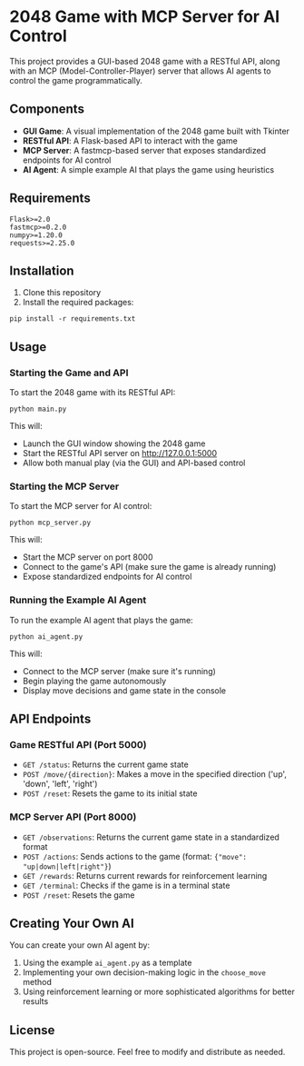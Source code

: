 # 2048 Game with MCP Server for AI Control

This project provides a GUI-based 2048 game with a RESTful API, along with an MCP (Model-Controller-Player) server that allows AI agents to control the game programmatically.

## Components

- **GUI Game**: A visual implementation of the 2048 game built with Tkinter
- **RESTful API**: A Flask-based API to interact with the game
- **MCP Server**: A fastmcp-based server that exposes standardized endpoints for AI control
- **AI Agent**: A simple example AI that plays the game using heuristics

## Requirements

```
Flask>=2.0
fastmcp>=0.2.0
numpy>=1.20.0
requests>=2.25.0
```

## Installation

1. Clone this repository
2. Install the required packages:

```
pip install -r requirements.txt
```

## Usage

### Starting the Game and API

To start the 2048 game with its RESTful API:

```
python main.py
```

This will:
- Launch the GUI window showing the 2048 game
- Start the RESTful API server on http://127.0.0.1:5000
- Allow both manual play (via the GUI) and API-based control

### Starting the MCP Server

To start the MCP server for AI control:

```
python mcp_server.py
```

This will:
- Start the MCP server on port 8000
- Connect to the game's API (make sure the game is already running)
- Expose standardized endpoints for AI control

### Running the Example AI Agent

To run the example AI agent that plays the game:

```
python ai_agent.py
```

This will:
- Connect to the MCP server (make sure it's running)
- Begin playing the game autonomously
- Display move decisions and game state in the console

## API Endpoints

### Game RESTful API (Port 5000)

- `GET /status`: Returns the current game state
- `POST /move/{direction}`: Makes a move in the specified direction ('up', 'down', 'left', 'right')
- `POST /reset`: Resets the game to its initial state

### MCP Server API (Port 8000)

- `GET /observations`: Returns the current game state in a standardized format
- `POST /actions`: Sends actions to the game (format: `{"move": "up|down|left|right"}`)
- `GET /rewards`: Returns current rewards for reinforcement learning
- `GET /terminal`: Checks if the game is in a terminal state
- `POST /reset`: Resets the game

## Creating Your Own AI

You can create your own AI agent by:

1. Using the example `ai_agent.py` as a template
2. Implementing your own decision-making logic in the `choose_move` method
3. Using reinforcement learning or more sophisticated algorithms for better results

## License

This project is open-source. Feel free to modify and distribute as needed. 